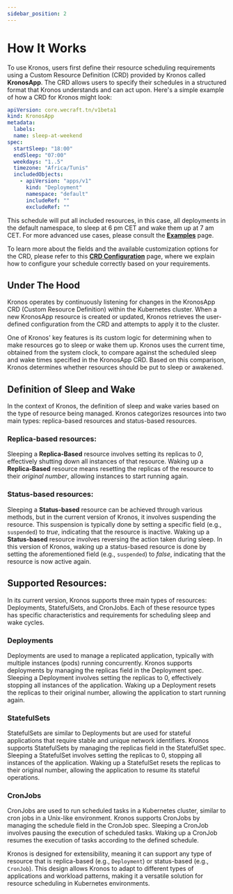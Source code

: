 ```yaml
---
sidebar_position: 2
---
```


# How It Works

To use Kronos, users first define their resource scheduling requirements using a Custom Resource Definition (CRD) provided by Kronos called **KronosApp**. The CRD allows users to specify their schedules in a structured format that Kronos understands and can act upon. Here's a simple example of how a CRD for Kronos might look:

```yaml 
apiVersion: core.wecraft.tn/v1beta1
kind: KronosApp
metadata:
  labels:
  name: sleep-at-weekend
spec:
  startSleep: "18:00"
  endSleep: "07:00"
  weekdays: "1..5"
  timezone: "Africa/Tunis"
  includedObjects: 
    - apiVersion: "apps/v1"
      kind: "Deployment"
      namespace: "default"
      includeRef: ""
      excludeRef: ""
```

This schedule will put all included resources, in this case, all deployments in the default namespace, to sleep at 6 pm CET and wake them up at 7 am CET. For more advanced use cases, please consult the **[Examples](http://localhost:3000/docs/examples)** page.

To learn more about the fields and the available customization options for the CRD, please refer to this **[CRD Configuration](http://localhost:3000/docs/crd-configuration)** page, where we explain how to configure your schedule correctly based on your requirements.

## Under The Hood 

Kronos operates by continuously listening for changes in the KronosApp CRD (Custom Resource Definition) within the Kubernetes cluster. When a new KronosApp resource is created or updated, Kronos retrieves the user-defined configuration from the CRD and attempts to apply it to the cluster.

One of Kronos' key features is its custom logic for determining when to make resources go to sleep or wake them up. Kronos uses the current time, obtained from the system clock, to compare against the scheduled sleep and wake times specified in the KronosApp CRD. Based on this comparison, Kronos determines whether resources should be put to sleep or awakened.

## Definition of Sleep and Wake 

In the context of Kronos, the definition of sleep and wake varies based on the type of resource being managed. Kronos categorizes resources into two main types: replica-based resources and status-based resources.

### Replica-based resources:

Sleeping a **Replica-Based** resource involves setting its replicas to *0*, effectively shutting down all instances of that resource.
Waking up a **Replica-Based** resource means resetting the replicas of the resource to their *original number*, allowing instances to start running again.

### Status-based resources:

Sleeping a **Status-based** resource can be achieved through various methods, but in the current version of Kronos, it involves suspending the resource. This suspension is typically done by setting a specific field (e.g., `suspended`) to *true*, indicating that the resource is inactive.
Waking up a **Status-based** resource involves reversing the action taken during sleep. In this version of Kronos, waking up a status-based resource is done by setting the aforementioned field (e.g., `suspended`) to *false*, indicating that the resource is now active again.

## Supported Resources:


In its current version, Kronos supports three main types of resources: Deployments, StatefulSets, and CronJobs. Each of these resource types has specific characteristics and requirements for scheduling sleep and wake cycles.

### Deployments
Deployments are used to manage a replicated application, typically with multiple instances (pods) running concurrently.
Kronos supports deployments by managing the replicas field in the Deployment spec. Sleeping a Deployment involves setting the replicas to 0, effectively stopping all instances of the application. Waking up a Deployment resets the replicas to their original number, allowing the application to start running again.
### StatefulSets
StatefulSets are similar to Deployments but are used for stateful applications that require stable and unique network identifiers.
Kronos supports StatefulSets by managing the replicas field in the StatefulSet spec. Sleeping a StatefulSet involves setting the replicas to 0, stopping all instances of the application. Waking up a StatefulSet resets the replicas to their original number, allowing the application to resume its stateful operations.
### CronJobs
CronJobs are used to run scheduled tasks in a Kubernetes cluster, similar to cron jobs in a Unix-like environment.
Kronos supports CronJobs by managing the schedule field in the CronJob spec. Sleeping a CronJob involves pausing the execution of scheduled tasks. Waking up a CronJob resumes the execution of tasks according to the defined schedule.

Kronos is designed for extensibility, meaning it can support any type of resource that is replica-based (e.g., `Deployment`) or status-based (e.g., `CronJob`). This design allows Kronos to adapt to different types of applications and workload patterns, making it a versatile solution for resource scheduling in Kubernetes environments.